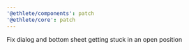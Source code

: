 ```yaml
---
'@ethlete/components': patch
'@ethlete/core': patch
---
```


Fix dialog and bottom sheet getting stuck in an open position
